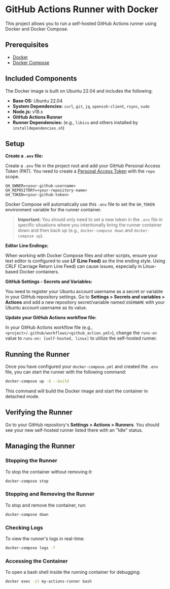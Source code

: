 # GitHub Actions Runner with Docker

This project allows you to run a self-hosted GitHub Actions runner using Docker and Docker Compose.

## Prerequisites

- [Docker](https://www.docker.com/get-started)
- [Docker Compose](https://docs.docker.com/compose/install/)

## Included Components

The Docker image is built on Ubuntu 22.04 and includes the following:

-   **Base OS:** Ubuntu 22.04
-   **System Dependencies:** `curl`, `git`, `jq`, `openssh-client`, `rsync`, `sudo`
-   **Node.js:** v18.x
-   **GitHub Actions Runner**
-   **Runner Dependencies:** (e.g., `libicu` and others installed by `installdependencies.sh`)

## Setup
**Create a `.env` file:**

Create a `.env` file in the project root and add your GitHub Personal Access Token (PAT). You need to create a [Personal Access Token](https://github.com/settings/tokens) with the `repo` scope.

```env
GH_OWNER=<your-github-username>
GH_REPOSITORY=<your-repository-name>
GH_TOKEN=<your-github-token>
```

Docker Compose will automatically use this `.env` file to set the `GH_TOKEN` environment variable for the runner container.

> **Important:** You should only need to set a new token in the `.env` file in specific situations where you intentionally bring the runner container down and then back up (e.g., `docker-compose down` and `docker-compose up`).

**Editor Line Endings:**

When working with Docker Compose files and other scripts, ensure your text editor is configured to use **LF (Line Feed)** as the line ending style. Using CRLF (Carriage Return Line Feed) can cause issues, especially in Linux-based Docker containers.

**GitHub Settings - Secrets and Variables:**

You need to register your Ubuntu account username as a secret or variable in your GitHub repository settings. Go to **Settings > Secrets and variables > Actions** and add a new repository secret/variable named `USERNAME` with your Ubuntu account username as its value.

**Update your GitHub Actions workflow file:**

In your GitHub Actions workflow file (e.g., `<project>/.github/workflows/<github_action.yml>`), change the `runs-on` value to `runs-on: [self-hosted, linux]` to utilize the self-hosted runner.

## Running the Runner

Once you have configured your `docker-compose.yml` and created the `.env` file, you can start the runner with the following command:

```bash
docker-compose up -d --build
```

This command will build the Docker image and start the container in detached mode.

## Verifying the Runner

Go to your GitHub repository's **Settings > Actions > Runners**. You should see your new self-hosted runner listed there with an "Idle" status.

## Managing the Runner

### Stopping the Runner
To stop the container without removing it:
```bash
docker-compose stop
```

### Stopping and Removing the Runner
To stop and remove the container, run:
```bash
docker-compose down
```

### Checking Logs
To view the runner's logs in real-time:
```bash
docker-compose logs -f
```

### Accessing the Container
To open a bash shell inside the running container for debugging:
```bash
docker exec -it my-actions-runner bash
```



